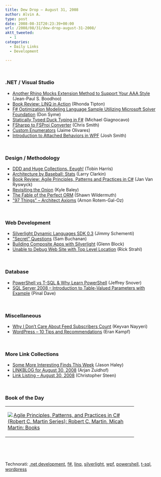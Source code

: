 ```yaml
---
title: Dew Drop – August 31, 2008
author: Alvin A.
type: post
date: 2008-08-31T20:23:39+00:00
url: /2008/08/31/dew-drop-august-31-2008/
aktt_tweeted:
  - 1
categories:
  - Daily Links
  - Development

---
```

</p> 

&#160;

### .NET / Visual Studio

  * <a target="_blank" href="http://blog.jpboodhoo.com/AnotherRhinoMocksExtensionMethodToSupportYourAAAStyle.aspx">Another Rhino Mocks Extension Method to Support Your AAA Style</a> (Jean-Paul S. Boodhoo)
  * <a target="_blank" href="http://rtipton.wordpress.com/2008/08/30/book-review-linq-in-action/">Book Review: LINQ in Action</a> (Rhonda Tipton)
  * <a target="_blank" href="http://feeds.feedburner.com/~r/planet_fsharp/~3/379394315/f-optimization-modeling-language-sample-utilizing-microsoft-solver-foundation.aspx">F# Optimization Modeling Language Sample Utilizing Microsoft Solver Foundation</a> (Don Syme)
  * <a target="_blank" href="http://feeds.feedburner.com/~r/planet_fsharp/~3/379394311/Statically+Typed+Duck+Typing+In+F.aspx">Statically Typed Duck Typing in F#</a> (Michael Giagnocavo)
  * <a target="_blank" href="http://feeds.feedburner.com/~r/ChrisSmithsCompletelyUniqueView/~3/379516905/fsharpp-to-fsproj-converter.aspx">FSharpp to FSProj Converter</a> (Chris Smith)
  * <a target="_blank" href="http://www.codeproject.com/KB/collections/Enumerators.aspx">Custom Enumerators</a> (Jaime Olivares)
  * <a target="_blank" href="http://www.codeproject.com/KB/WPF/AttachedBehaviors.aspx">Introduction to Attached Behaviors in WPF</a> (Josh Smith)

&#160;

### Design / Methodology

  * <a target="_blank" href="http://feeds.feedburner.com/~r/blog_of_tobin/~3/378949661/ddd-and-huge-collections-eeugh">DDD and Huge Collections. Eeugh!</a> (Tobin Harris)
  * <a target="_blank" href="http://feeds.feedburner.com/~r/LarryClarkin/~3/379108238/ArchitectureByBaseballStats.aspx">Architecture by Baseball: Stats</a> (Larry Clarkin)
  * <a target="_blank" href="http://elegantcode.com/2008/08/30/book-review-agile-principles-patterns-and-practices-in-c/">Book Review: Agile Principles, Patterns and Practices in C#</a> (Jan Van Ryswyck)
  * <a target="_blank" href="http://feeds.feedburner.com/~r/CodeBetter/~3/379308798/revisiting-the-onion.aspx">Revisiting the Onion</a> (Kyle Baley)
  * <a target="_blank" href="http://wildermuth.com/2008/08/30/The_Fable_of_the_Perfect_ORM">The Fable of the Perfect ORM</a> (Shawn Wildermuth)
  * <a target="_blank" href="http://dobbscodetalk.com/index.php?option=com_myblog&show=-97-Things---Architect-Axioms.html&Itemid=29">"97 Things" &#8211; Architect Axioms</a> (Arnon Rotem-Gal-Oz)

&#160;

### Web Development

  * <a target="_blank" href="http://feeds.feedburner.com/~r/jimmy-thinking/~3/379338489/silverlight-dynamic-languages-sdk-03.html">Silverlight Dynamic Languages SDK 0.3</a> (Jimmy Schementi)
  * <a target="_blank" href="http://afongen.com/blog/2008/08/30/secret-questions/">"Secret" Questions</a> (Sam Buchanan)
  * <a target="_blank" href="http://feeds.feedburner.com/~r/MyTechnobabble/~3/379513077/building-composite-apps-with-silverlight.aspx">Building Composite Apps with Silverlight</a> (Glenn Block)
  * <a target="_blank" href="http://feeds.feedburner.com/~r/RickStrahl/~3/377007675/466163.aspx">Unable to Debug Web Site with Top Level Location</a> (Rick Strahl)

&#160;

### Database

  * <a target="_blank" href="http://blogs.msdn.com/powershell/archive/2008/08/30/powershell-vs-tsql-why-learn-powershell.aspx">PowerShell vs T-SQL & Why Learn PowerShell</a> (Jeffrey Snover)
  * <a target="_blank" href="http://blog.sqlauthority.com/2008/08/31/sql-server-table-valued-parameters-in-sql-server-2008/">SQL Server 2008 &#8211; Introduction to Table-Valued Parameters with Example</a> (Pinal Dave)

&#160;

### Miscellaneous

  * <a target="_blank" href="http://nayyeri.net/blog/why-i-don-rsquo-t-care-about-feed-subscribers-count/">Why I Don&#8217;t Care About Feed Subscribers Count</a> (Keyvan Nayyeri)
  * <a target="_blank" href="http://feedproxy.google.com/~r/EranKampf/~3/8kdZJ5dQp8w/">WordPress &#8211; 10 Tips and Recommendations</a> (Eran Kampf)

&#160;</p> 

### More Link Collections

  * <a target="_blank" href="http://jasonhaley.com/blog/archive/2008/08/30/142212.aspx">Some More Interesting Finds This Week</a> (Jason Haley)
  * <a target="_blank" href="http://feeds.feedburner.com/~r/ArjansWorld/~3/379148456/">LINKBLOG for August 30, 2008</a> (Arjan Zuidhof)
  * <a target="_blank" href="http://dotnetjunkies.com/WebLog/csteen/archive/2008/08/31/506840.aspx">Link Listing &#8211; August 30, 2008</a> (Christopher Steen)

&#160;

### Book of the Day

<div style="padding-bottom: 0px; margin: 0px; padding-left: 0px; padding-right: 0px; display: inline; float: none; padding-top: 0px" id="scid:7dc1bd33-94bd-46fd-a20b-0131235bcd47:786885b2-bcd3-49ea-943f-d63c043fc072" class="wlWriterSmartContent">
  <table cellspacing="0" cellpadding="2" width="400" border="0" unselectable="on">
    <tr>
      <td valign="top" width="400">
        <p>
          <a title="Agile Principles, Patterns, and Practices in C# (Robert C. Martin Series): Robert C. Martin, Micah Martin: Books" href="http://www.amazon.com/exec/obidos/ASIN/0131857258/alvinashcraft-20"><img data-recalc-dims="1" decoding="async" src="https://i0.wp.com/images.amazon.com/images/P/0131857258.01.MZZZZZZZ.jpg?w=660" border="0" align="left" style="float:left" />Agile Principles, Patterns, and Practices in C# (Robert C. Martin Series): Robert C. Martin, Micah Martin: Books</a>
        </p>
      </td>
    </tr>
  </table>
</div></p> </p> </p> </p> </p> </p> </p> </p> </p> </p> 

&#160;

<div style="padding-bottom: 0px; margin: 0px; padding-left: 0px; padding-right: 0px; display: inline; float: none; padding-top: 0px" id="scid:C16BAC14-9A3D-4c50-9394-FBFEF7A93539:22d19809-34ed-41a4-9fb7-e147e919a8ea" class="wlWriterSmartContent">
  <!--dotnetkickit-->
</div>

&#160;

<div style="padding-bottom: 0px; margin: 0px; padding-left: 0px; padding-right: 0px; display: inline; float: none; padding-top: 0px" id="scid:d7bf807d-7bb0-458a-811f-90c51817d5c2:c1830d90-95cd-447e-b1ff-793a86316eef" class="wlWriterSmartContent">
  <p>
    <span class="TagSite">Technorati:</span> <a href="http://technorati.com/tag/.net+development" rel="tag" class="tag">.net development</a>, <a href="http://technorati.com/tag/f#" rel="tag" class="tag">f#</a>, <a href="http://technorati.com/tag/linq" rel="tag" class="tag">linq</a>, <a href="http://technorati.com/tag/silverlight" rel="tag" class="tag">silverlight</a>, <a href="http://technorati.com/tag/wpf" rel="tag" class="tag">wpf</a>, <a href="http://technorati.com/tag/powershell" rel="tag" class="tag">powershell</a>, <a href="http://technorati.com/tag/t-sql" rel="tag" class="tag">t-sql</a>, <a href="http://technorati.com/tag/wordpress" rel="tag" class="tag">wordpress</a><br /><!-- StartInsertedTags: .net development, f#, linq, silverlight, wpf, powershell, t-sql, wordpress :EndInsertedTags -->
  </p>
</div>